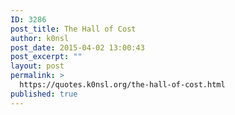 ```yaml
---
ID: 3286
post_title: The Hall of Cost
author: k0nsl
post_date: 2015-04-02 13:00:43
post_excerpt: ""
layout: post
permalink: >
  https://quotes.k0nsl.org/the-hall-of-cost.html
published: true
---
```

<img class='wpml_ico' alt='' src='http://quotes.k0nsl.org/wp-content/plugins/wp-monalisa/icons/lol.gif' />